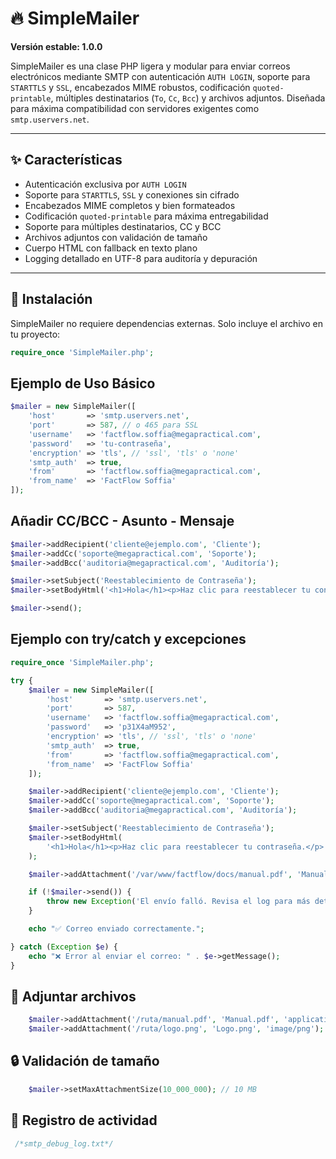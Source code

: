 # 🔥 SimpleMailer

**Versión estable: 1.0.0**

SimpleMailer es una clase PHP ligera y modular para enviar correos electrónicos mediante SMTP con autenticación `AUTH LOGIN`, soporte para `STARTTLS` y `SSL`, encabezados MIME robustos, codificación `quoted-printable`, múltiples destinatarios (`To`, `Cc`, `Bcc`) y archivos adjuntos. Diseñada para máxima compatibilidad con servidores exigentes como `smtp.uservers.net`.

---

## ✨ Características

- Autenticación exclusiva por `AUTH LOGIN`
- Soporte para `STARTTLS`, `SSL` y conexiones sin cifrado
- Encabezados MIME completos y bien formateados
- Codificación `quoted-printable` para máxima entregabilidad
- Soporte para múltiples destinatarios, CC y BCC
- Archivos adjuntos con validación de tamaño
- Cuerpo HTML con fallback en texto plano
- Logging detallado en UTF-8 para auditoría y depuración

---

## 🚀 Instalación

SimpleMailer no requiere dependencias externas. Solo incluye el archivo en tu proyecto:

```php
require_once 'SimpleMailer.php';
```

## Ejemplo de Uso Básico

```php
$mailer = new SimpleMailer([
    'host'       => 'smtp.uservers.net',
    'port'       => 587, // o 465 para SSL
    'username'   => 'factflow.soffia@megapractical.com',
    'password'   => 'tu-contraseña',
    'encryption' => 'tls', // 'ssl', 'tls' o 'none'
    'smtp_auth'  => true,
    'from'       => 'factflow.soffia@megapractical.com',
    'from_name'  => 'FactFlow Soffia'
]);
```

## Añadir CC/BCC - Asunto - Mensaje
```php
$mailer->addRecipient('cliente@ejemplo.com', 'Cliente');
$mailer->addCc('soporte@megapractical.com', 'Soporte');
$mailer->addBcc('auditoria@megapractical.com', 'Auditoría');

$mailer->setSubject('Reestablecimiento de Contraseña');
$mailer->setBodyHtml('<h1>Hola</h1><p>Haz clic para reestablecer tu contraseña.</p>');

$mailer->send();
```

## Ejemplo con try/catch y excepciones

```php
require_once 'SimpleMailer.php';

try {
    $mailer = new SimpleMailer([
        'host'       => 'smtp.uservers.net',
        'port'       => 587,
        'username'   => 'factflow.soffia@megapractical.com',
        'password'   => 'p31X4aM952',
        'encryption' => 'tls', // 'ssl', 'tls' o 'none'
        'smtp_auth'  => true,
        'from'       => 'factflow.soffia@megapractical.com',
        'from_name'  => 'FactFlow Soffia'
    ]);

    $mailer->addRecipient('cliente@ejemplo.com', 'Cliente');
    $mailer->addCc('soporte@megapractical.com', 'Soporte');
    $mailer->addBcc('auditoria@megapractical.com', 'Auditoría');

    $mailer->setSubject('Reestablecimiento de Contraseña');
    $mailer->setBodyHtml(
        '<h1>Hola</h1><p>Haz clic para reestablecer tu contraseña.</p>'
    );

    $mailer->addAttachment('/var/www/factflow/docs/manual.pdf', 'Manual.pdf', 'application/pdf');

    if (!$mailer->send()) {
        throw new Exception('El envío falló. Revisa el log para más detalles.');
    }

    echo "✅ Correo enviado correctamente.";

} catch (Exception $e) {
    echo "❌ Error al enviar el correo: " . $e->getMessage();
}
```

## 📎 Adjuntar archivos
```php
	$mailer->addAttachment('/ruta/manual.pdf', 'Manual.pdf', 'application/pdf');
	$mailer->addAttachment('/ruta/logo.png', 'Logo.png', 'image/png');
```

## 🔒 Validación de tamaño
```php
	$mailer->setMaxAttachmentSize(10_000_000); // 10 MB
```

## 📓 Registro de actividad
```php
 /*smtp_debug_log.txt*/
```